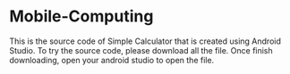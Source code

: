 # Mobile-Computing
This is the source code of Simple Calculator that is created using Android Studio.
To try the source code, please download all the file. Once finish downloading, open your android studio to open the file.
